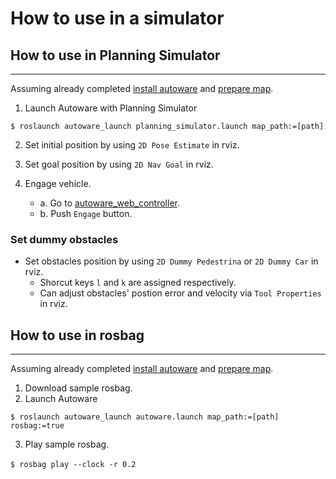 # How to use in a simulator

## How to use in Planning Simulator
---

Assuming already completed [install autoware](https://github.com/tier4/Autoware-T4B#install-autoware) and [prepare map](https://github.com/tier4/Autoware-T4B#prepare-map).


1. Launch Autoware with Planning Simulator
```
$ roslaunch autoware_launch planning_simulator.launch map_path:=[path]
```

2. Set initial position by using `2D Pose Estimate` in rviz.

3. Set goal position by using `2D Nav Goal` in rviz.

4. Engage vehicle.
    - a. Go to [autoware_web_controller](http://localhost:8085/autoware_web_controller/index.html).
    - b. Push `Engage` button.

### Set dummy obstacles

* Set obstacles position by using `2D Dummy Pedestrina` or `2D Dummy Car` in rviz.
  * Shorcut keys `l` and `k` are assigned respectively.
  * Can adjust obstacles' postion error and velocity via `Tool Properties` in rviz.

## How to use in rosbag
---
Assuming already completed [install autoware](https://github.com/tier4/Autoware-T4B#install-autoware) and [prepare map](https://github.com/tier4/Autoware-T4B#prepare-map).

1. Download sample rosbag.
2. Launch Autoware
```
$ roslaunch autoware_launch autoware.launch map_path:=[path] rosbag:=true
```
3. Play sample rosbag.
```
$ rosbag play --clock -r 0.2　
```
